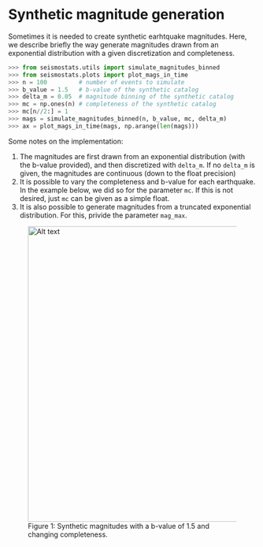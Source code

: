 # Synthetic magnitude generation

Sometimes it is needed to create synthetic earhtquake magnitudes. Here, we describe briefly the way generate magnitudes drawn from an exponential distribution with a given discretization and completeness. 


```python
>>> from seismostats.utils import simulate_magnitudes_binned
>>> from seismostats.plots import plot_mags_in_time
>>> n = 100         # number of events to simulate
>>> b_value = 1.5   # b-value of the synthetic catalog
>>> delta_m = 0.05  # magnitude binning of the synthetic catalog
>>> mc = np.ones(n) # completeness of the synthetic catalog
>>> mc[n//2:] = 1
>>> mags = simulate_magnitudes_binned(n, b_value, mc, delta_m)
>>> ax = plot_mags_in_time(mags, np.arange(len(mags)))
```

Some notes on the implementation:
1. The magnitudes are first drawn from an exponential distribution (with the b-value provided), and then discretized with `delta_m`. If no `delta_m` is given, the magnitudes are continuous (down to the float precision)
2. It is possible to vary the completeness and b-value for each earthquake. In the example below, we did so for the parameter `mc`. If this is not desired, just `mc` can be given as a simple float.
3. It is also possible to generate magnitudes from a truncated exponential distribution. For this, privide the parameter `mag_max`.

<figure>
  <img src="../_static/synthetic_mags.png" alt="Alt text" width="600"/>
  <figcaption>Figure 1: Synthetic magnitudes with a b-value of 1.5 and changing completeness.</figcaption>
</figure>